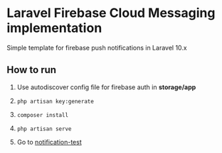 # Laravel Firebase Cloud Messaging implementation

Simple template for firebase push notifications in Laravel 10.x 

## How to run

1. Use autodiscover config file for firebase auth in **storage/app**

2. `php artisan key:generate`

3. `composer install`

4. `php artisan serve`

5. Go to [notification-test](http://localhost:8000)
